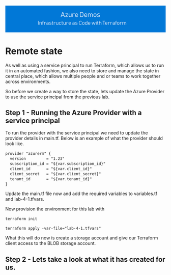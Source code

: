 ![infra as code with Terraform](/docs/images/banner.png)

# Remote state

As well as using a service principal to run Terraform, which allows us to run it in an automated fashion, we also need to store and manage the state in central place, which allows multiple people and or teams to work together across environments.

So before we create a way to store the state, lets update the Azure Provider to use the service principal from the previous lab.

## Step 1 - Running the Azure Provider with a service principal

To run the provider with the service principal we need to update the provider details in main.tf. Below is an example of what the provider should look like.

```
provider "azurerm" {
  version         = "1.23"
  subscription_id = "${var.subscription_id}"
  client_id       = "${var.client_id}"
  client_secret   = "${var.client_secret}"
  tenant_id       = "${var.tenant_id}"
}
```

Update the main.tf file now and add the required variables to variables.tf and lab-4-1.tfvars.

Now provision the environment for this lab with

```
terraform init
```

```
terraform apply -var-file="lab-4-1.tfvars"
```

What this will do now is create a storage account and give our Terraform client access to the BLOB storage account.

## Step 2 - Lets take a look at what it has created for us.

